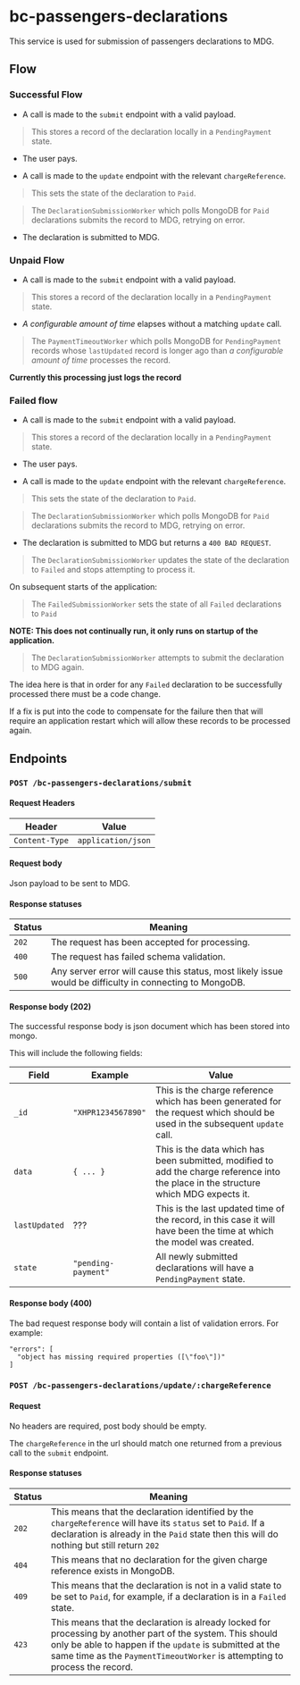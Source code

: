 # bc-passengers-declarations

This service is used for submission of passengers declarations to MDG.

## Flow

### Successful Flow

* A call is made to the `submit` endpoint with a valid payload.

> This stores a record of the declaration locally in a `PendingPayment` state.

* The user pays.

* A call is made to the `update` endpoint with the relevant `chargeReference`.

> This sets the state of the declaration to `Paid`.

> The `DeclarationSubmissionWorker` which polls MongoDB for `Paid` declarations submits the record to MDG, retrying on error.

* The declaration is submitted to MDG.

### Unpaid Flow

* A call is made to the `submit` endpoint with a valid payload.

> This stores a record of the declaration locally in a `PendingPayment` state.

* *A configurable amount of time* elapses without a matching `update` call.

> The `PaymentTimeoutWorker` which polls MongoDB for `PendingPayment`
records whose `lastUpdated` record is longer ago than *a configurable
amount of time* processes the record.

**Currently this processing just logs the record**

### Failed flow

* A call is made to the `submit` endpoint with a valid payload.

> This stores a record of the declaration locally in a `PendingPayment` state.

* The user pays.

* A call is made to the `update` endpoint with the relevant `chargeReference`.

> This sets the state of the declaration to `Paid`.

> The `DeclarationSubmissionWorker` which polls MongoDB for `Paid` declarations submits the record to MDG, retrying on error.

* The declaration is submitted to MDG but returns a `400 BAD REQUEST`.

> The `DeclarationSubmissionWorker` updates the state of the declaration to `Failed` and stops attempting to process it.

On subsequent starts of the application:

> The `FailedSubmissionWorker` sets the state of all `Failed` declarations to `Paid`

**NOTE: This does not continually run, it only runs on startup of the application.**

> The `DeclarationSubmissionWorker` attempts to submit the declaration to MDG again.

The idea here is that in order for any `Failed` declaration to be
successfully processed there must be a code change.

If a fix is put into the code to compensate for the failure then that will require an application
restart which will allow these records to be processed again.

## Endpoints

### `POST /bc-passengers-declarations/submit`

#### Request Headers

| Header         | Value              |
|----------------|--------------------|
| `Content-Type` | `application/json` |

#### Request body

Json payload to be sent to MDG.

#### Response statuses

| Status | Meaning |
|--------|---------|
| `202`  | The request has been accepted for processing. |
| `400`  | The request has failed schema validation. |
| `500`  | Any server error will cause this status, most likely issue would be difficulty in connecting to MongoDB. |

#### Response body (202)

The successful response body is json document which has been stored into mongo.

This will include the following fields:

| Field | Example | Value |
|-------|---------|-------|
| `_id`             | `"XHPR1234567890"`  | This is the charge reference which has been generated for the request which should be used in the subsequent `update` call. |
| `data`            | `{ ... }`           | This is the data which has been submitted, modified to add the charge reference into the place in the structure which MDG expects it. |
| `lastUpdated`     | ???                 | This is the last updated time of the record, in this case it will have been the time at which the model was created. |
| `state`           | `"pending-payment"` | All newly submitted declarations will have a `PendingPayment` state. |

#### Response body (400)

The bad request response body will contain a list of validation errors. For example:

```$json
"errors": [
  "object has missing required properties ([\"foo\"])"
]
```

### `POST /bc-passengers-declarations/update/:chargeReference`

#### Request

No headers are required, post body should be empty.

The `chargeReference` in the url should match one returned from a previous call to the `submit` endpoint.

#### Response statuses

| Status | Meaning |
|--------|---------|
| `202`  | This means that the declaration identified by the `chargeReference` will have its `status` set to `Paid`. If a declaration is already in the `Paid` state then this will do nothing but still return `202` |
| `404`  | This means that no declaration for the given charge reference exists in MongoDB. |
| `409`  | This means that the declaration is not in a valid state to be set to `Paid`, for example, if a declaration is in a `Failed` state. |
| `423`  | This means that the declaration is already locked for processing by another part of the system. This should only be able to happen if the `update` is submitted at the same time as the `PaymentTimeoutWorker` is attempting to process the record. |
